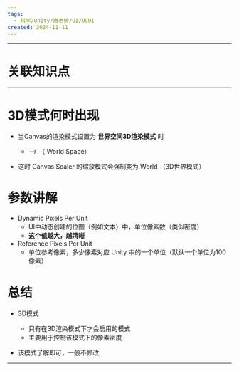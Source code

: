 ```yaml
---
tags:
  - 科学/Unity/唐老狮/UI/UGUI
created: 2024-11-11
---
```


---
# 关联知识点



---
# 3D模式何时出现

- 当Canvas的渲染模式设置为 **世界空间3D渲染模式** 时
	- ——> （ World Space）

- 这时 Canvas Scaler 的缩放模式会强制变为 World （3D世界模式）
# 参数讲解

- Dynamic Pixels Per Unit
	- Ul中动态创建的位图（例如文本）中，单位像素数（类似密度）
	- **这个值越大，越清晰**
- Reference Pixels Per Unit
	- 单位参考像素，多少像素对应 Unity 中的一个单位（默认一个单位为100像素）
# 总结

- 3D模式
	- 只有在3D渲染模式下才会启用的模式
	- 主要用于控制该模式下的像素密度

- 该模式了解即可，一般不修改

---